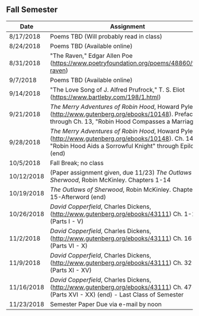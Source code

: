 Fall Semester
---

| Date | Assignment |
| ---  | ---        |
| 8/17/2018 | Poems TBD (Will probably read in class) |
| 8/24/2018 | Poems TBD (Available online) |
| 8/31/2018 | "The Raven," Edgar Allen Poe (https://www.poetryfoundation.org/poems/48860/the-raven) |
| 9/7/2018 | Poems TBD (Available online) |
| 9/14/2018 | "The Love Song of J. Alfred Prufrock," T. S. Eliot (https://www.bartleby.com/198/1.html) |
| 9/21/2018 | *The Merry Adventures of Robin Hood*, Howard Pyle (http://www.gutenberg.org/ebooks/10148). Preface through Ch. 13, "Robin Hood Compasses a Marriage" |
| 9/28/2018 | *The Merry Adventures of Robin Hood*, Howard Pyle (http://www.gutenberg.org/ebooks/10148). Ch. 14, "Robin Hood Aids a Sorrowful Knight" through Epilogue (end) |
| 10/5/2018 | Fall Break; no class |
| 10/12/2018 | (Paper assignment given, due 11/23) *The Outlaws of Sherwood*, Robin McKinley. Chapters 1-14 |
| 10/19/2018 | *The Outlaws of Sherwood*, Robin McKinley. Chapters 15-Afterword (end) |
| 10/26/2018 | *David Copperfield*, Charles Dickens, (http://www.gutenberg.org/ebooks/43111) Ch. 1-15 (Parts I - V) |
| 11/2/2018 | *David Copperfield*, Charles Dickens, (http://www.gutenberg.org/ebooks/43111) Ch. 16-31 (Parts VI - X) |
| 11/9/2018 | *David Copperfield*, Charles Dickens, (http://www.gutenberg.org/ebooks/43111) Ch. 32-46 (Parts XI - XV) |
| 11/16/2018 | *David Copperfield*, Charles Dickens, (http://www.gutenberg.org/ebooks/43111) Ch. 47-64 (Parts XVI - XX) (end) - Last Class of Semester |
| 11/23/2018 | Semester Paper Due via e-mail by noon
